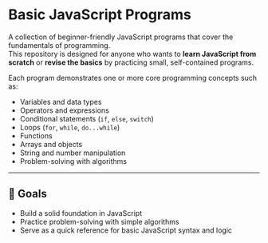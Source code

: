 # Basic JavaScript Programs

A collection of beginner-friendly JavaScript programs that cover the fundamentals of programming.  
This repository is designed for anyone who wants to **learn JavaScript from scratch** or **revise the basics** by practicing small, self-contained programs.

Each program demonstrates one or more core programming concepts such as:

- Variables and data types  
- Operators and expressions  
- Conditional statements (`if`, `else`, `switch`)  
- Loops (`for`, `while`, `do...while`)  
- Functions  
- Arrays and objects  
- String and number manipulation  
- Problem-solving with algorithms  

---

## 🎯 Goals

- Build a solid foundation in JavaScript  
- Practice problem-solving with simple algorithms  
- Serve as a quick reference for basic JavaScript syntax and logic  

